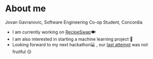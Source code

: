# About me
Jovan Gavranovic, Software Engineering Co-op Student, Concordia

- I am currently working on [RecipeSwap](http:/recipeswap.fly.dev/discover)🍽️
- I am also interested in starting a machine learning project 🤖
- Looking forward to my next hackathon💻 , our [last attempt](https://github.com/Babushka1/ConUHacksVIIISapsters) was not fruitful 😔

<!--
**jGavranovic/jGavranovic** is a ✨ _special_ ✨ repository because its `README.md` (this file) appears on your GitHub profile.

Here are some ideas to get you started:

- 🔭 I’m currently working on ...
- 🌱 I’m currently learning ...
- 👯 I’m looking to collaborate on ...
- 🤔 I’m looking for help with ...
- 💬 Ask me about ...
- 📫 How to reach me: ...
- 😄 Pronouns: ...
- ⚡ Fun fact: ...
-->
